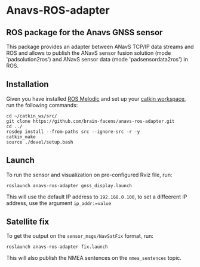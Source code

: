 # Anavs-ROS-adapter

## ROS package for the Anavs GNSS sensor

This package provides an adapter between ANavS TCP/IP data streams and ROS and allows to publish the ANavS sensor fusion solution (mode 'padsolution2ros') and ANavS sensor data (mode 'padsensordata2ros') in ROS.


## Installation

Given you have installed [ROS Melodic](http://wiki.ros.org/melodic/Installation/Ubuntu) and set up your [catkin workspace](http://wiki.ros.org/catkin/Tutorials/create_a_workspace), run the following commands:

```
cd ~/catkin_ws/src/
git clone https://github.com/brain-facens/anavs-ros-adapter.git
cd ../
rosdep install --from-paths src --ignore-src -r -y
catkin_make
source ./devel/setup.bash
```

## Launch

To run the sensor and visualization on pre-configured Rviz file, run:

```
roslaunch anavs-ros-adapter gnss_display.launch
```

This will use the default IP address to `192.168.0.100`, to set a diffeerent IP address, use the argument `ip_addr:=value`

## Satellite fix

To get the output on the `sensor_msgs/NavSatFix` format, run:

```
roslaunch anavs-ros-adapter fix.launch
```

This will also publish the NMEA sentences on the `nmea_sentences` topic.
